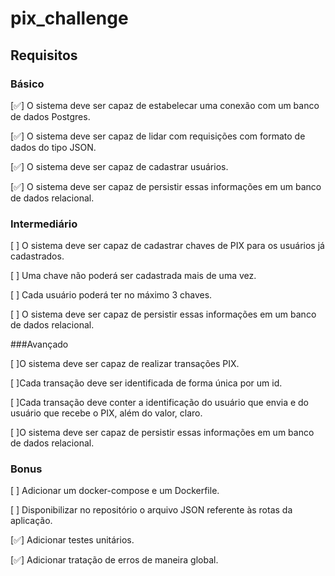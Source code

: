 # pix_challenge

## Requisitos

### Básico

[✅] O sistema deve ser capaz de estabelecar uma conexão com um banco de dados Postgres.

[✅] O sistema deve ser capaz de lidar com requisições com formato de dados do tipo JSON.

[✅] O sistema deve ser capaz de cadastrar usuários.

[✅] O sistema deve ser capaz de persistir essas informações em um banco de dados relacional.


### Intermediário

[  ] O sistema deve ser capaz de cadastrar chaves de PIX para os usuários já cadastrados.

[  ] Uma chave não poderá ser cadastrada mais de uma vez.

[  ] Cada usuário poderá ter no máximo 3 chaves.

[  ] O sistema deve ser capaz de persistir essas informações em um banco de dados relacional.


###Avançado

[  ]O sistema deve ser capaz de realizar transações PIX.

[  ]Cada transação deve ser identificada de forma única por um id.

[  ]Cada transação deve conter a identificação do usuário que envia e do usuário que recebe o PIX, além do valor, claro.

[  ]O sistema deve ser capaz de persistir essas informações em um banco de dados relacional.


### Bonus

[  ] Adicionar um docker-compose e um Dockerfile.

[  ] Disponibilizar no repositório o arquivo JSON referente às rotas da aplicação.

[✅] Adicionar testes unitários.

[✅] Adicionar tratação de erros de maneira global.


